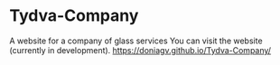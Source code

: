 # Tydva-Company
A website for a company of glass services
You can visit the website (currently in development).
https://doniagv.github.io/Tydva-Company/
